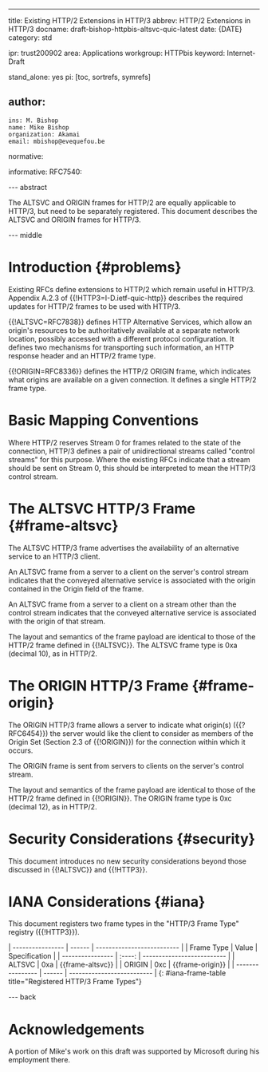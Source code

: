 ---
title: Existing HTTP/2 Extensions in HTTP/3
abbrev: HTTP/2 Extensions in HTTP/3
docname: draft-bishop-httpbis-altsvc-quic-latest
date: {DATE}
category: std

ipr: trust200902
area: Applications
workgroup: HTTPbis
keyword: Internet-Draft

stand_alone: yes
pi: [toc, sortrefs, symrefs]

author:
  -
    ins: M. Bishop
    name: Mike Bishop
    organization: Akamai
    email: mbishop@evequefou.be

normative:

informative:
  RFC7540:



--- abstract

The ALTSVC and ORIGIN frames for HTTP/2 are equally applicable to HTTP/3, but
need to be separately registered. This document describes the ALTSVC and ORIGIN
frames for HTTP/3.

--- middle

# Introduction {#problems}

Existing RFCs define extensions to HTTP/2 which remain useful in HTTP/3.
Appendix A.2.3 of {{!HTTP3=I-D.ietf-quic-http}} describes the required updates
for HTTP/2 frames to be used with HTTP/3.

{{!ALTSVC=RFC7838}} defines HTTP Alternative Services, which allow an origin's
resources to be authoritatively available at a separate network location,
possibly accessed with a different protocol configuration.  It defines two
mechanisms for transporting such information, an HTTP response header and an
HTTP/2 frame type.

{{!ORIGIN=RFC8336}} defines the HTTP/2 ORIGIN frame, which indicates what
origins are available on a given connection.  It defines a single HTTP/2 frame
type.

# Basic Mapping Conventions

Where HTTP/2 reserves Stream 0 for frames related to the state of the
connection, HTTP/3 defines a pair of unidirectional streams called "control
streams" for this purpose.  Where the existing RFCs indicate that a stream
should be sent on Stream 0, this should be interpreted to mean the HTTP/3
control stream.

# The ALTSVC HTTP/3 Frame {#frame-altsvc}

The ALTSVC HTTP/3 frame advertises the availability of an alternative service to
an HTTP/3 client.

An ALTSVC frame from a server to a client on the server's control stream
indicates that the conveyed alternative service is associated with the origin
contained in the Origin field of the frame.

An ALTSVC frame from a server to a client on a stream other than the control
stream indicates that the conveyed alternative service is associated with the
origin of that stream.

The layout and semantics of the frame payload are identical to those of the
HTTP/2 frame defined in {{!ALTSVC}}.  The ALTSVC frame type is 0xa (decimal 10),
as in HTTP/2.

# The ORIGIN HTTP/3 Frame {#frame-origin}

The ORIGIN HTTP/3 frame allows a server to indicate what origin(s)
({{?RFC6454}}) the server would like the client to consider as members of the
Origin Set (Section 2.3 of {{!ORIGIN}}) for the connection within which it
occurs.

The ORIGIN frame is sent from servers to clients on the server's control stream.

The layout and semantics of the frame payload are identical to those of the
HTTP/2 frame defined in {{!ORIGIN}}.  The ORIGIN frame type is 0xc (decimal 12),
as in HTTP/2.

# Security Considerations {#security}

This document introduces no new security considerations beyond those discussed
in {{!ALTSVC}} and {{!HTTP3}}.

# IANA Considerations {#iana}

This document registers two frame types in the "HTTP/3 Frame Type"
registry ({{!HTTP3}}).

| ---------------- | ------ | -------------------------- |
| Frame Type       | Value  | Specification              |
| ---------------- | :----: | -------------------------- |
| ALTSVC           |  0xa   | {{frame-altsvc}}           |
| ORIGIN           |  0xc   | {{frame-origin}}           |
| ---------------- | ------ | -------------------------- |
{: #iana-frame-table title="Registered HTTP/3 Frame Types"}

--- back

# Acknowledgements

A portion of Mike's work on this draft was supported by Microsoft during his
employment there.
